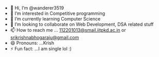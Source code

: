 - 👋 Hi, I’m @wanderer3519
- 👀 I’m interested in Competitive programming
- 🌱 I’m currently learning Computer Science
- 💞️ I’m looking to collaborate on Web Development, DSA related stuff
- 📫 How to reach me ... 112201013@smail.iitpkd.ac.in or srikrishnabhogaraju@gmail.com
- 😄 Pronouns: ...Krish
- ⚡ Fun fact: ...I am single lol :)

<!---
wanderer3519/wanderer3519 is a ✨ special ✨ repository because its `README.md` (this file) appears on your GitHub profile.
You can click the Preview link to take a look at your changes.
--->
